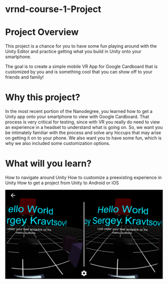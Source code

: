 # vrnd-course-1-Project

# Project Overview

This project is a chance for you to have some fun playing around with the Unity Editor and practice getting what you build in Unity onto your smartphone.

The goal is to create a simple mobile VR App for Google Cardboard that is customized by you and is something cool that you can show off to your friends and family!

# Why this project?

In the most recent portion of the Nanodegree, you learned how to get a Unity app onto your smartphone to view with Google Cardboard. That process is very critical for testing, since with VR you really do need to view an experience in a headset to understand what is going on. So, we want you be intimately familiar with the process and solve any hiccups that may arise on getting it on to your phone. We also want you to have some fun, which is why we also included some customization options.

# What will you learn?

How to navigate around Unity
How to customize a preexisting experience in Unity
How to get a project from Unity to Android or iOS

![](https://raw.githubusercontent.com/sokravtsov/VR-Project1/master/Screenshot/sh1.PNG)
